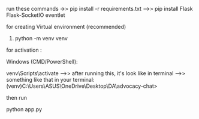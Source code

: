 run these commands ->>   pip install -r requirements.txt  -->> pip install Flask Flask-SocketIO eventlet

for creating Virtual environment (recommended)

1.  python -m venv venv


for activation :

Windows (CMD/PowerShell):

venv\Scripts\activate  -->> after running this, it's look like in terminal -->>    something like that in your terminal:   (venv)C:\Users\ASUS\OneDrive\Desktop\DA\advocacy-chat>



then run 

python app.py


